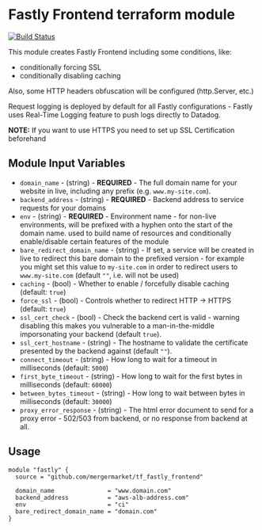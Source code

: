 Fastly Frontend terraform module
================================

[![Build Status](https://travis-ci.org/mergermarket/tf_fastly_frontend.svg?branch=master)](https://travis-ci.org/mergermarket/tf_fastly_frontend)

This module creates Fastly Frontend including some conditions, like:
- conditionally forcing SSL
- conditionally disabling caching

Also, some HTTP headers obfuscation will be configured (http.Server, etc.)

Request logging is deployed by default for all Fastly configurations - Fastly uses Real-Time Logging feature to push logs directly to Datadog.

**NOTE:** If you want to use HTTPS you need to set up SSL Certification beforehand

Module Input Variables
----------------------

- `domain_name` - (string) - **REQUIRED** - The full domain name for your website in live, including any prefix (e.g. `www.my-site.com`).
- `backend_address` - (string) - **REQUIRED** - Backend address to service requests for your domains
- `env` - (string) - **REQUIRED** - Environment name - for non-live environments, will be prefixed with a hyphen onto the start of the domain name. used to build name of resources and conditionally enable/disable certain features of the module
- `bare_redirect_domain_name` - (string) - If set, a service will be created in live to redirect this bare domain to the prefixed version - for example you might set this value to `my-site.com` in order to redirect users to `www.my-site.com` (default `""`, i.e. will not be used)
- `caching` - (bool) - Whether to enable / forcefully disable caching (default: `true`)
- `force_ssl` - (bool) - Controls whether to redirect HTTP -> HTTPS (default: `true`)
- `ssl_cert_check` - (bool) - Check the backend cert is valid - warning disabling this makes you vulnerable to a man-in-the-middle imporsonating your backend (default `true`).
- `ssl_cert_hostname` - (string) - The hostname to validate the certificate presented by the backend against (default `""`).
- `connect_timeout` - (string) - How long to wait for a timeout in milliseconds (default: `5000`)
- `first_byte_timeout` - (string) - How long to wait for the first bytes in milliseconds (default: `60000`)
- `between_bytes_timeout` - (string) - How long to wait between bytes in milliseconds (default: `30000`)
- `proxy_error_response` - (string) - The html error document to send for a proxy error - 502/503 from backend, or no response from backend at all.

Usage
-----

```hcl
module "fastly" {
  source = "github.com/mergermarket/tf_fastly_frontend"

  domain_name               = "www.domain.com"
  backend_address           = "aws-alb-address.com"
  env                       = "ci"
  bare_redirect_domain_name = "domain.com"
}
```
